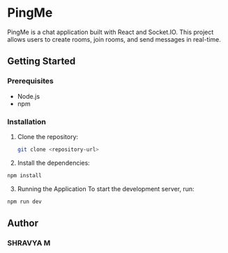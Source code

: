 # PingMe

PingMe is a chat application built with React and Socket.IO. This project allows users to create rooms, join rooms, and send messages in real-time.

## Getting Started

### Prerequisites

- Node.js
- npm

### Installation

1. Clone the repository:
   ```sh
   git clone <repository-url>
   ```
2. Install the dependencies:
  ```sh
  npm install
  ```
3. Running the Application
  To start the development server, run:
  ```sh
  npm run dev
  ```
## Author

  ### SHRAVYA M

